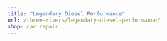 ```yaml
---
title: "Legendary Diesel Performance"
url: /three-rivers/legendary-diesel-performance/
shop: car repair
---
```

